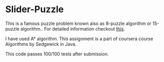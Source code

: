 # Slider-Puzzle

This is a famous puzzle problem known also as 8-puzzle algorithm or 15-puzzle algorithm..
For detailed information checkout [this](https://en.wikipedia.org/wiki/15_puzzle).

I have used A* algorithm. This assignment is a part of coursera course Algorithms by Sedgewick in Java. 

This code passes 100/100 tests after submission.


